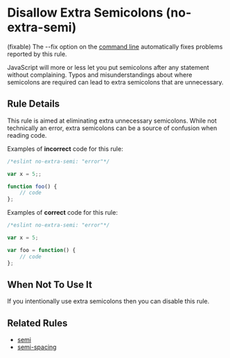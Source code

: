 # Disallow Extra Semicolons (no-extra-semi)

(fixable) The --fix option on the [command line](../user-guide/command-line-interface#fix) automatically fixes problems reported by this rule.

JavaScript will more or less let you put semicolons after any statement without complaining. Typos and misunderstandings about where semicolons are required can lead to extra semicolons that are unnecessary.

## Rule Details

This rule is aimed at eliminating extra unnecessary semicolons. While not technically an error, extra semicolons can be a source of confusion when reading code.

Examples of **incorrect** code for this rule:

```js
/*eslint no-extra-semi: "error"*/

var x = 5;;

function foo() {
    // code
};

```

Examples of **correct** code for this rule:

```js
/*eslint no-extra-semi: "error"*/

var x = 5;

var foo = function() {
    // code
};

```

## When Not To Use It

If you intentionally use extra semicolons then you can disable this rule.

## Related Rules

* [semi](semi.md)
* [semi-spacing](semi-spacing.md)
